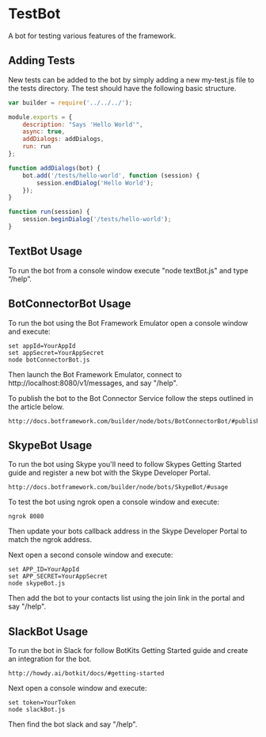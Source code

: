 # TestBot
A bot for testing various features of the framework. 

## Adding Tests
New tests can be added to the bot by simply adding a new my-test.js file to the tests directory. The test should have the following basic structure.

```JavaScript
var builder = require('../../../');

module.exports = {
    description: "Says 'Hello World'",
    async: true,
    addDialogs: addDialogs,
    run: run 
};

function addDialogs(bot) {
    bot.add('/tests/hello-world', function (session) {
        session.endDialog('Hello World');
    });
}

function run(session) {
    session.beginDialog('/tests/hello-world');
}
```

## TextBot Usage
To run the bot from a console window execute "node textBot.js" and type “/help”.

## BotConnectorBot Usage
To run the bot using the Bot Framework Emulator open a console window and execute:

    set appId=YourAppId
    set appSecret=YourAppSecret
    node botConnectorBot.js

Then launch the Bot Framework Emulator, connect to http://localhost:8080/v1/messages, and say "/help".

To publish the bot to the Bot Connector Service follow the steps outlined in the article below.

    http://docs.botframework.com/builder/node/bots/BotConnectorBot/#publishing

## SkypeBot Usage
To run the bot using Skype you'll need to follow Skypes Getting Started guide and register a new bot with the Skype Developer Portal.

    http://docs.botframework.com/builder/node/bots/SkypeBot/#usage

To test the bot using ngrok open a console window and execute:

    ngrok 8080

Then update your bots callback address in the Skype Developer Portal to match the ngrok address. 

Next open a second console window and execute:

    set APP_ID=YourAppId
    set APP_SECRET=YourAppSecret
    node skypeBot.js

Then add the bot to your contacts list using the join link in the portal and say "/help".

## SlackBot Usage
To run the bot in Slack for follow BotKits Getting Started guide and create an integration for the bot.

    http://howdy.ai/botkit/docs/#getting-started

Next open a console window and execute:

    set token=YourToken
    node slackBot.js

Then find the bot slack and say "/help".

